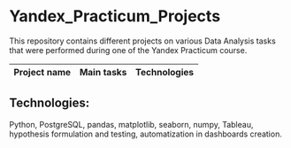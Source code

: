 # Yandex_Practicum_Projects
This repository contains different projects on various Data Analysis tasks that were performed during one of the Yandex Practicum course.

| Project name            | Main tasks              | Technologies            | 
| :---------------------- | :---------------------- | :---------------------- |


## Technologies:
Python, PostgreSQL, pandas, matplotlib, seaborn, numpy, Tableau, hypothesis formulation and testing, automatization in dashboards creation.
